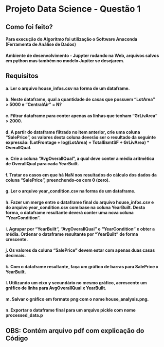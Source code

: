﻿#  Projeto Data Science - Questão 1 

## Como foi feito?

#### Para execução do Algoritmo foi utilização o Software Anaconda (Ferramenta de Análise de Dados)
#### Ambiente de desenvolvimento -  Jupyter rodando na Web, arquivos salvos em python mas também no modelo Jupiter se desejarem.


## Requisitos

#### a. Ler o arquivo house_infos.csv na forma de um dataframe.
#### b. Neste dataframe, qual a quantidade de casas que possuem “LotArea” > 5000 e “CentralAir” = N?
#### c. Filtrar dataframe para conter apenas as linhas que tenham “GrLivArea” > 2000.
#### d. A partir do dataframe filtrado no item anterior, crie uma coluna “SalePrice”, os valores desta coluna deverão ser o resultado da seguinte expressão: (LotFrontage + log(LotArea) + TotalBsmtSF + GrLivArea) * OverallQual.
#### e. Crie a coluna “AvgOverallQual”, a qual deve conter a média aritmética de OverallQual para cada YearBuilt.
#### f. Tratar os casos em que há NaN nos resultados do cálculo dos dados da coluna “SalePrice”, preenchendo-os com 0 (zero).
#### g. Ler o arquivo year_condition.csv na forma de um dataframe.
#### h. Fazer um merge entre o dataframe final do arquivo house_infos.csv e do arquivo year_condition.csv com base na coluna YearBuilt. Desta forma, o dataframe resultante deverá conter uma nova coluna “YearCondition”.
#### i. Agrupar por “YearBuilt”, “AvgOverallQual” e “YearCondition” e obter a média. Ordenar o dataframe resultante por “YearBuilt” de forma crescente.
#### j. Os valores da coluna “SalePrice” devem estar com apenas duas casas decimais.
#### k. Com o dataframe resultante, faça um gráfico de barras para SalePrice x YearBuilt.
#### l. Utilizando um eixo y secundário no mesmo gráfico, acrescente um gráfico de linha para AvgOverallQual x YearBuilt.
#### m. Salvar o gráfico em formato png com o nome house_analysis.png.
#### n. Exportar o dataframe final para um arquivo pickle com nome processed_data.p

## OBS: Contém arquivo pdf com explicação do Código 
